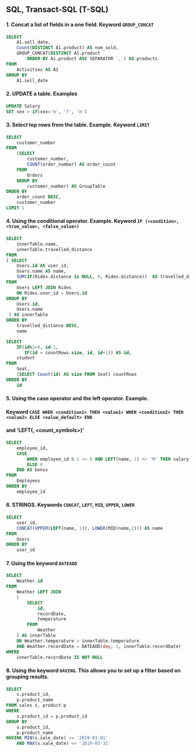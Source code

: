 ## SQL, Transact-SQL (T-SQL)

#### 1. Concat a list of fields in a one field. Keyword `GROUP_CONCAT`

```sql
SELECT
    A1.sell_date,
    Count(DISTINCT A1.product) AS num_sold,
    GROUP_CONCAT(DISTINCT A1.product
        ORDER BY A1.product ASC SEPARATOR ',') AS products
FROM
    Activities AS A1
GROUP BY
    A1.sell_date
```


#### 2. UPDATE a table. Examples

```sql
UPDATE Salary
SET sex = if(sex='m', 'f', 'm')
```


#### 3. Select top rows from the table. Example. Keyword `LIMIT`

```sql
SELECT 
    customer_number
FROM
    (SELECT
        customer_number,
        COUNT(order_number) AS order_count
    FROM
        Orders
    GROUP BY
        customer_number) AS GroupTable
ORDER BY
    order_count DESC,
    customer_number
LIMIT 1
```

#### 4. Using the conditional operator. Example. Keyword `IF (<condition>, <true_value>, <false_value>)`

```sql
SELECT
    innerTable.name,
    innerTable.travelled_distance
FROM
( SELECT
    Users.id AS user_id,
    Users.name AS name,
    SUM(IF(Rides.distance is NULL, 0, Rides.distance))  AS travelled_distance
FROM
    Users LEFT JOIN Rides
    ON Rides.user_id = Users.id
GROUP BY
    Users.id,
    Users.name
 ) AS innerTable
ORDER BY
    travelled_distance DESC,
    name
```

```sql
SELECT
    IF(id%2=0, id-1, 
       IF(id = countRows.size, id, id+1)) AS id,
    student
FROM
    Seat,
    (SELECT Count(id) AS size FROM Seat) countRows
ORDER BY
    id
```

#### 5. Using the case operator and the left operator. Example. 
#### Keyword `CASE WHEN <condition1> THEN <value1> WHEN <condition2> THEN <value2> ELSE <value_default> END` 
#### and 'LEFT(<string>, <count_symbols>)'

```sql
SELECT
    employee_id,
    CASE
        WHEN employee_id % 2 <> 0 AND LEFT(name, 1) <> 'M' THEN salary
        ELSE 0
    END AS bonus
FROM
    Employees
ORDER BY
    employee_id
```

#### 6. STRINGS. Keywords `CONCAT`, `LEFT`, `MID`, `UPPER`, `LOWER`

```sql
SELECT
    user_id,
    CONCAT(UPPER(LEFT(name, 1)), LOWER(MID(name,2))) AS name
FROM
    Users
ORDER BY
    user_id
```

#### 7. Using the keyword `DATEADD`

```sql
SELECT
    Weather.id
FROM
    Weather LEFT JOIN
    (
        SELECT
            id,
            recordDate,
            temperature
        FROM
            Weather
    ) AS innerTable
    ON Weather.temperature > innerTable.temperature
    AND Weather.recordDate = DATEADD(day, 1, innerTable.recordDate)
WHERE
    innerTable.recordDate IS NOT NULL
```

#### 8. Using the keyword `HAVING`. This allows you to set up a filter based on grouping results.

```sql
SELECT 
    s.product_id, 
    p.product_name
FROM sales s, product p
WHERE
    s.product_id = p.product_id
GROUP BY 
    s.product_id, 
    p.product_name
HAVING MIN(s.sale_date) >= '2019-01-01' 
    AND MAX(s.sale_date) <= '2019-03-31'
```